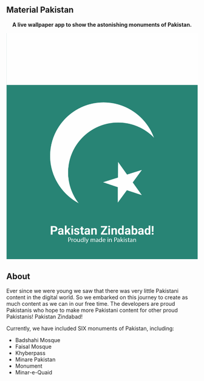 ## Material Pakistan

<p align="center"><b>A live wallpaper app to show the astonishing monuments of Pakistan.</b></p>

<p align="center">
  <img src="./app/src/main/assets/splash_image.jpg">
</p>

## About

Ever since we were young we saw that there was very little Pakistani content in the digital world. So we embarked on this journey to create as much content as we can in our free time. The developers are proud Pakistanis who hope to make more Pakistani content for other proud Pakistanis! Pakistan Zindabad!

Currently, we have included SIX monuments of Pakistan, including:

- Badshahi Mosque
- Faisal Mosque
- Khyberpass
- Minare Pakistan
- Monument
- Minar-e-Quaid

